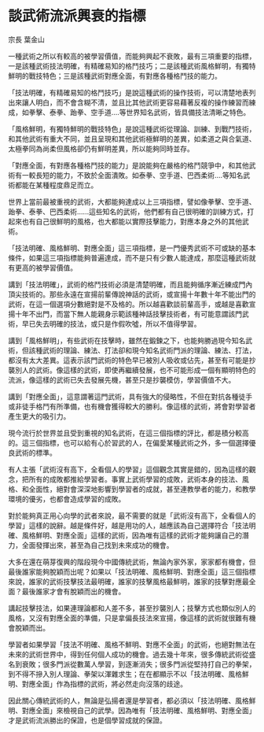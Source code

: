 # 談武術流派興衰的指標

宗長
葉金山


一種武術之所以有較高的被學習價值，而能夠興起不衰敗，最有三項重要的指標，一是該種武術技法明確，有精確易知的格鬥技巧；二是該種武術風格鮮明，有獨特鮮明的戰技特色；三是該種武術對應全面，有對應各種格鬥技的能力。

「技法明確，有精確易知的格鬥技巧」是說這種武術的操作技術，可以清楚地表列出來讓人明白，而不會含糊不清，並且比其他武術更容易藉著反複的操作練習而練成，如拳擊、泰拳、跆拳、空手道....等世界知名武術，皆具備技法清晰之特色。

「風格鮮明，有獨特鮮明的戰技特色」是說這種武術從理論、訓練、到戰鬥技術，和其他武術有重大不同，並且呈現和其他武術極鮮明的差異，如柔道之與合氣道、太極拳同為尚柔但風格卻仍有鮮明差異，所以能夠同時並存。

「對應全面，有對應各種格鬥技的能力」是說能夠在嚴格的格鬥競爭中，和其他武術有一較長短的能力，不致於全面潰敗。如泰拳、空手道、巴西柔術....等知名武術都能在某種程度鼎足而立。

世界上當前最被重視的武術，大都能夠達成以上三項指標，譬如像拳擊、空手道、跆拳、泰拳、巴西柔術......這些知名的武術，他們都有自己很明確的訓練方式，打起來也有自己很鮮明的風格，也大都能以實際技擊能力，對應本身之外的其他武術。

「技法明確、風格鮮明、對應全面」這三項指標，是一門優秀武術不可或缺的基本條件，如果這三項指標能夠普遍達成，而不是只有少數人能達成，那麼這種武術就有更高的被學習價值。

講到「技法明確」，武術的格鬥技術必須是清楚明確，而且能夠循序漸近練成門內頂尖技術的。那些永遠在宣揚前輩傳說神話的武術，或宣揚十年數十年不能出門的武術，在這一個選項分數絕對是不及格的。所以越喜歡談前輩高手，或越是喜歡宣揚十年不出門，而當下無人能親身示範該種神話技擊技術者，有可能意謂該門武術，早已失去明確的技法，或只是作假吹噓，所以不值得學習。

講到「風格鮮明」，有些武術在技擊時，雖然在鍛鍊之下，也能夠勝過現今知名武術，但該種武術的理論、練法、打法卻和現今知名武術門派的理論、練法、打法，都沒有太大差異。這表示該門武術的特色早已被別人吸收或佔先，甚至有可能是抄襲別人的武術。像這樣的武術，即使再繼續發展，也不可能形成一個有顯明特色的流派，像這樣的武術已失去發展先機，甚至只是抄襲模仿，學習價值不大。

講到「對應全面」，這意謂著這門武術，具有強大的侵略性，不但在對抗各種徒手或非徒手格鬥有所準備，也有機會獲得較大的勝利。像這樣的武術，將會對學習者產生更大的吸引力。

現今流行於世界並且受到重視的知名武術，在這三個指標的評比，都是積分較高的。這三個指標，也可以給有心於習武的人，在偏愛某種武術之外，多一個選擇優良武術的標準。

有人主張「武術沒有高下，全看個人的學習」這個觀念其實是錯的，因為這樣的觀念，把所有的成敗都推給學習者。事實上武術學習的成敗，武術本身的技法、風格、和全面性，絕對會深深地影響到學習者的成就，甚至連教學者的能力，和教學環境的優劣，也都會造成學習的成敗。

對於能夠真正用心向學的武者來說，最不需要的就是「武術沒有高下，全看個人的學習」這樣的說辭。越是條件好，越是用功的人，越應該為自己選擇符合「技法明確、風格鮮明、對應全面」這樣的武術，因為唯有這樣的武術才能夠讓自己的潛力，全面發揮出來，甚至為自己找到未來成功的機會。

大多在還在萌芽復興的階段現今中國傳統武術，無論內家外家，家家都有機會，但最後誰家能夠脫穎而出呢？如果以「技法明確、風格鮮明、對應全面」這三個指標來說，誰家的武術技擊技法最明確，誰家的技擊風格最鮮明，誰家的技擊對應最全面？最後誰家才會有脫穎而出的機會。

講起技擊技法，如果連理論都和人差不多，甚至抄襲別人；技擊方式也類似別人的風格，又沒有對應全面的準備，只是拿偏長技法來宣揚，像這樣的武術就很難有機會脫穎而出。

學習者如果學習「技法不明確、風格不鮮明、對應不全面」的武術，也絕對無法在未來的武術世界中，得到任何個人成功的機會。過去幾十年來，很多傳統武術從盛名到衰敗；很多門派從數萬人學習，到逐漸消失；很多門派從堅持打自己的拳架，到不得不摻入別人理論、拳架以渾雜求生；在在都顯示不以「技法明確、風格鮮明、對應全面」作為指標的武術，將必然走向沒落的歧途。

因此關心傳統武術的人，無論是弘揚者還是學習者，都必須以「技法明確、風格鮮明、對應全面」來檢視自己的武學。因為唯有「技法明確、風格鮮明、對應全面」才是武術流派勝出的保證，也是個學習成就的保證。
